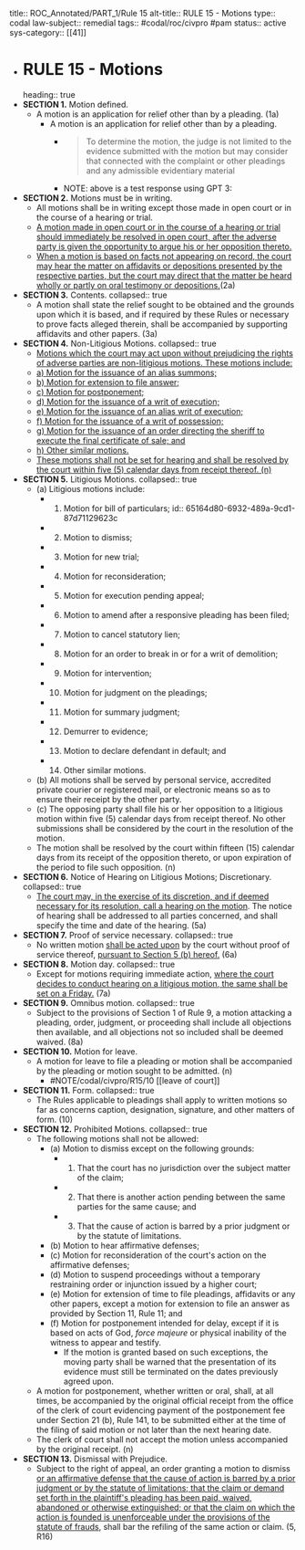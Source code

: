title:: ROC_Annotated/PART_1/Rule 15
alt-title:: RULE 15 - Motions
type:: codal
law-subject:: remedial
tags:: #codal/roc/civpro #pam
status:: active
sys-category:: [[41]]

- # RULE 15 - Motions
  heading:: true
- **SECTION 1.** Motion defined.
	- A motion is an application for relief other than by a pleading. (1a)
		- A motion is an application for relief other than by a pleading.
			- > To determine the motion, the judge is not limited to the evidence submitted with the motion but may consider that connected with the complaint or other pleadings and any admissible evidentiary material
			- NOTE: above is a test response using GPT 3:
- **SECTION 2.** Motions must be in writing.
	- All motions shall be in writing except those made in open court or in the course of a hearing or trial.
	- <u>A motion made in open court or in the course of a hearing or trial should immediately be resolved in open court, after the adverse party is given the opportunity to argue his or her opposition thereto.</u>
	- <u>When a motion is based on facts not appearing on record, the court may hear the matter on affidavits or depositions presented by the respective parties, but the court may direct that the matter be heard wholly or partly on oral testimony or depositions.</u>(2a)
- **SECTION 3.** Contents.
  collapsed:: true
	- A motion shall state the relief sought to be obtained and the grounds upon which it is based, and if required by these Rules or necessary to prove facts alleged therein, shall be accompanied by supporting affidavits and other papers. (3a)
- **SECTION 4.**  Non-Litigious Motions.
  collapsed:: true
	- <u>Motions which the court may act upon without prejudicing the rights of adverse parties are non-litigious motions. These motions include:</u>
	- <u>a) Motion for the issuance of an alias summons; </u>
	- <u>b) Motion for extension to file answer;</u>
	- <u>c) Motion for postponement;</u>
	- <u>d) Motion for the issuance of a writ of execution;</u>
	- <u>e) Motion for the issuance of an alias writ of execution;</u>
	- <u>f) Motion for the issuance of a writ of possession;</u>
	- <u>g) Motion for the issuance of an order directing the sheriff to execute the final certificate of sale; and</u>
	- <u>h) Other similar motions.</u>
	- <u>These motions shall not be set for hearing and shall be resolved by the court within five (5) calendar days from receipt thereof. (n)</u>
- **SECTION 5.** Litigious Motions.
  collapsed:: true
	- (a) Litigious motions include:
		- 1) Motion for bill of particulars;
		  id:: 65164d80-6932-489a-9cd1-87d71129623c
		- 2) Motion to dismiss;
		- 3) Motion for new trial;
		- 4) Motion for reconsideration;
		- 5) Motion for execution pending appeal;
		- 6) Motion to amend after a responsive pleading has been filed;
		- 7) Motion to cancel statutory lien;
		- 8) Motion for an order to break in or for a writ of demolition;
		- 9) Motion for intervention;
		- 10) Motion for judgment on the pleadings;
		- 11) Motion for summary judgment;
		- 12) Demurrer to evidence;
		- 13) Motion to declare defendant in default; and
		- 14) Other similar motions.
	- (b) All motions shall be served by personal service, accredited private courier or registered mail, or electronic means so as to ensure their receipt by the other party.
	- (c) The opposing party shall file his or her opposition to a litigious motion within five (5) calendar days from receipt thereof. No other submissions shall be considered by the court in the resolution of the motion.
	- The motion shall be resolved by the court within fifteen (15) calendar days from its receipt of the opposition thereto, or upon expiration of the period to file such opposition. (n)
- **SECTION 6.** Notice of Hearing on Litigious Motions; Discretionary.
  collapsed:: true
	- <u>The court may, in the exercise of its discretion, and if deemed necessary for its resolution, call a hearing on the motion</u>. The notice of hearing shall be addressed to all parties concerned, and shall specify the time and date of the hearing. (5a)
- **SECTION 7.** Proof of service necessary.
  collapsed:: true
	- No written motion <u>shall be acted upon</u> by the court without proof of service thereof, <u>pursuant to Section 5 (b) hereof.</u> (6a)
- **SECTION 8.** Motion day.
  collapsed:: true
	- Except for motions requiring immediate action, <u>where the court decides to conduct hearing on a litigious motion, the same shall be set on a Friday.</u> (7a)
- **SECTION 9.** Omnibus motion.
  collapsed:: true
	- Subject to the provisions of Section 1 of Rule 9, a motion attacking a pleading, order, judgment, or proceeding shall include all objections then available, and all objections not so included shall be deemed waived. (8a)
- **SECTION 10.** Motion for leave.
	- A motion for leave to file a pleading or motion shall be accompanied by the pleading or motion sought to be admitted. (n)
		- #NOTE/codal/civpro/R15/10 [[leave of court]]
- **SECTION 11.** Form.
  collapsed:: true
	- The Rules applicable to pleadings shall apply to written motions so far as concerns caption, designation, signature, and other matters of form. (10)
- **SECTION 12.** Prohibited Motions.
  collapsed:: true
	- The following motions shall not be allowed:
		- (a) Motion to dismiss except on the following grounds:
			- 1) That the court has no jurisdiction over the subject matter of the claim;
			- 2) That there is another action pending between the same parties for the same cause; and
			- 3) That the cause of action is barred by a prior judgment or by the statute of limitations.
		- (b) Motion to hear affirmative defenses;
		- (c) Motion for reconsideration of the court's action on the affirmative defenses;
		- (d) Motion to suspend proceedings without a temporary restraining order or injunction issued by a higher court;
		- (e) Motion for extension of time to file pleadings, affidavits or any other papers, except a motion for extension to file an answer as provided by Section 11, Rule 11; and
		- (f) Motion for postponement intended for delay, except if it is based on acts of God, *force majeure* or physical inability of the witness to appear and testify.
			- If the motion is granted based on such exceptions, the moving party shall be warned that the presentation of its evidence must still be terminated on the dates previously agreed upon.
	- A motion for postponement, whether written or oral, shall, at all times, be accompanied by the original official receipt from the office of the clerk of court evidencing payment of the postponement fee under Section 21 (b), Rule 141, to be submitted either at the time of the filing of said motion or not later than the next hearing date.
	- The clerk of court shall not accept the motion unless accompanied by the original receipt. (n)
- **SECTION 13.** Dismissal with Prejudice.
	- Subject to the right of appeal, an order granting a motion to dismiss <u>or an affirmative defense that the cause of action is barred by a prior judgment or by the statute of limitations; that the claim or demand set forth in the plaintiff's pleading has been paid, waived, abandoned or otherwise extinguished; or that the claim on which the action is founded is unenforceable under the provisions of the statute of frauds</u>, shall bar the refiling of the same action or claim. (5, R16)